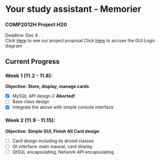 # Your study assistant - Memorier
### COMP2012H Project H20
Deadline: Dec 4  
Click [Here](Proposal.md) to see our project proposal
Click [Here](https://drive.google.com/file/d/1QqJLKz9xDS4XIAxSsNljEVxRXbxd51rZ/view?usp=sharing) to accsee the GUI Logic diagram

## Current Progress
### Week 1 (11.2 - 11.8):
**Objective: Store, display, manage cards**
- [x] MySQL API design // **Aborted!**
- [ ] Base class design 
- [x] Integrate the above with simple console interface

### Week 2 (11.9 - 11.15):
**Objective: Simple GUI, Finish All Card design**
- [ ] Card design including its drived classes
- [ ] Qt interface: main maunal, card display
- [ ] QtSQL encapsulating, Network API encapsulating
